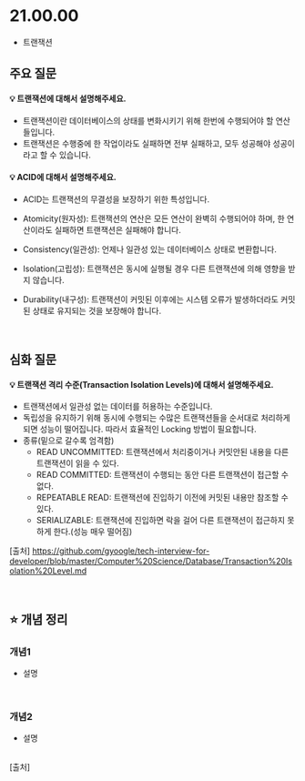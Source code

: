 # 21.00.00
* 트랜잭션
## 주요 질문

   
#### 💡 트랜잭션에 대해서 설명해주세요.
   * 트랜잭션이란 데이터베이스의 상태를 변화시키기 위해 한번에 수행되어야 할 연산들입니다.
   * 트랜잭션은 수행중에 한 작업이라도 실패하면 전부 실패하고, 모두 성공해야 성공이라고 할 수 있습니다.


#### 💡 ACID에 대해서 설명해주세요.

* ACID는 트랜잭션의 무결성을 보장하기 위한 특성입니다.

* Atomicity(원자성): 트랜잭션의 연산은 모든 연산이 완벽히 수행되어야 하며, 한 연산이라도 실패하면 트랜잭션은 실패해야 합니다.
* Consistency(일관성): 언제나 일관성 있는 데이터베이스 상태로 변환합니다.
* Isolation(고립성): 트랜잭션은 동시에 실행될 경우 다른 트랜잭션에 의해 영향을 받지 않습니다.
* Durability(내구성): 트랜잭션이 커밋된 이후에는 시스템 오류가 발생하더라도 커밋된 상태로 유지되는 것을 보장해야 합니다.




<br/>

## 심화 질문



#### 💡 트랜잭션 격리 수준(Transaction Isolation Levels)에 대해서 설명해주세요.

* 트랜잭션에서 일관성 없는 데이터를 허용하는 수준입니다.
* 독립성을 유지하기 위해 동시에 수행되는 수많은 트랜잭션들을 순서대로 처리하게 되면 성능이 떨어집니다.  따라서 효율적인 Locking 방법이 필요합니다.
* 종류(밑으로 갈수록 엄격함)
   * READ UNCOMMITTED: 트랜잭션에서 처리중이거나 커밋안된 내용을 다른 트랜잭션이 읽을 수 있다.
   * READ COMMITTED: 트랜잭션이 수행되는 동안 다른 트랜잭션이 접근할 수 없다.
   * REPEATABLE READ: 트랜잭션에 진입하기 이전에 커밋된 내용만 참조할 수 있다.
   * SERIALIZABLE: 트랜잭션에 진입하면 락을 걸어 다른 트랜잭션이 접근하지 못하게 한다.(성능 매우 떨어짐)

[출처] https://github.com/gyoogle/tech-interview-for-developer/blob/master/Computer%20Science/Database/Transaction%20Isolation%20Level.md




<br/>

## ⭐ 개념 정리

### 개념1
   * 설명
   
   

<br/>

### 개념2
   * 설명


<br/>
[출처]